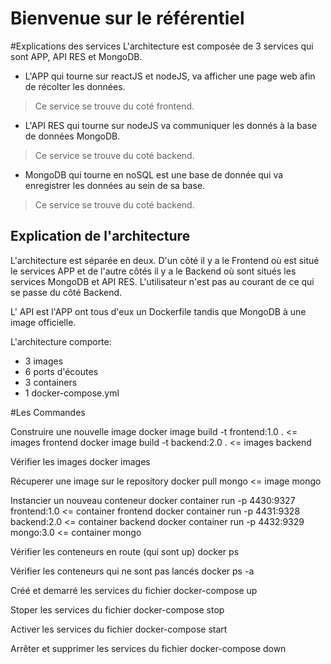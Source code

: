 # Bienvenue sur le référentiel


#Explications des services
L'architecture est composée de 3 services qui sont APP, API RES et MongoDB. 

- L'APP qui tourne sur reactJS et nodeJS, va afficher une page web afin de récolter les données.
> Ce service se trouve du coté frontend.
	
- L'API RES qui tourne sur nodeJS va communiquer les donnés à la base de données MongoDB.
> Ce service se trouve du coté backend.

- MongoDB qui tourne en noSQL est une base de donnée qui va enregistrer les données au sein de sa base.
 > Ce service se trouve du coté backend.

## Explication de l'architecture 
L'architecture est séparée en deux. D'un côté il y a le Frontend où est situé le services APP et de l'autre côtés il y a le Backend où sont situés les services MongoDB et API RES.
L'utilisateur n'est pas au courant de ce qui se passe du côté Backend.

L' API est l'APP ont tous d'eux un Dockerfile tandis que MongoDB à une image officielle. 

L'architecture comporte: 
- 3 images
- 6 ports d'écoutes
- 3 containers 
- 1 docker-compose.yml

#Les Commandes 

Construire une nouvelle image
docker image build -t frontend:1.0 .			<= images frontend
docker image build -t backend:2.0 .  			<= images backend

Vérifier les images 
docker images

Récuperer une image sur le repository
docker pull mongo 					<= image mongo 

Instancier un nouveau conteneur
docker container run -p 4430:9327 frontend:1.0  	<= container frontend
docker container run -p 4431:9328 backend:2.0  		<= container backend
docker container run -p 4432:9329 mongo:3.0  		<= container mongo

Vérifier les conteneurs en route (qui sont up)
docker ps

Vérifier  les  conteneurs  qui ne  sont  pas  lancés
docker ps -a

Créé et demarré les services du fichier 
docker-compose up

Stoper les services du fichier 
docker-compose stop

Activer les services du fichier 
docker-compose start

Arrêter et supprimer les services du fichier
docker-compose down 

   
